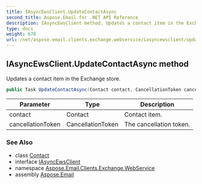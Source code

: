 ```yaml
---
title: IAsyncEwsClient.UpdateContactAsync
second_title: Aspose.Email for .NET API Reference
description: IAsyncEwsClient method. Updates a contact item in the Exchange store
type: docs
weight: 670
url: /net/aspose.email.clients.exchange.webservice/iasyncewsclient/updatecontactasync/
---
```

## IAsyncEwsClient.UpdateContactAsync method

Updates a contact item in the Exchange store.

```csharp
public Task UpdateContactAsync(Contact contact, CancellationToken cancellationToken = default)
```

| Parameter | Type | Description |
| --- | --- | --- |
| contact | Contact | Contact item. |
| cancellationToken | CancellationToken | The cancellation token. |

### See Also

* class [Contact](../../../aspose.email.personalinfo/contact/)
* interface [IAsyncEwsClient](../)
* namespace [Aspose.Email.Clients.Exchange.WebService](../../iasyncewsclient/)
* assembly [Aspose.Email](../../../)


